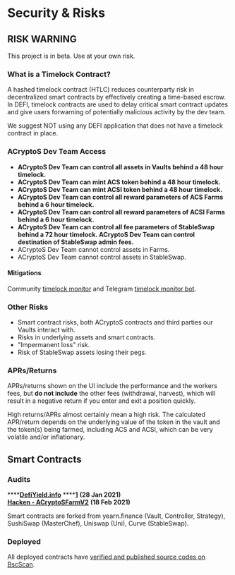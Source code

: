 # Security & Risks

## RISK WARNING

This project is in beta. Use at your own risk.

### What is a Timelock Contract?

A hashed timelock contract (HTLC) reduces counterparty risk in decentralized smart contracts by effectively creating a time-based escrow. In DEFI, timelock contracts are used to delay critical smart contract updates and give users forwarning of potentially malicious activity by the dev team.

We suggest NOT using any DEFI application that does not have a timelock contract in place.

### ACryptoS Dev Team Access

* **ACryptoS Dev Team can control all assets in Vaults behind a 48 hour timelock.**
* **ACryptoS Dev Team can mint ACS token behind a 48 hour timelock.**
* **ACryptoS Dev Team can mint ACSI token behind a 48 hour timelock.**
* **ACryptoS Dev Team can control all reward parameters of ACS Farms behind a 6 hour timelock.**
* **ACryptoS Dev Team can control all reward parameters of ACSI Farms behind a 6 hour timelock.**
* **ACryptoS Dev Team can control all fee parameters of StableSwap behind a 72 hour timelock. ACryptoS Dev Team can control destination of StableSwap admin fees.**
* ACryptoS Dev Team cannot control assets in Farms.
* ACryptoS Dev Team cannot control assets in StableSwap.

#### Mitigations

Community [timelock monitor](https://unrekt.net/acryptos/timelock.html) and Telegram [timelock monitor bot](https://t.me/acryptos9/59652). 

### Other Risks

* Smart contract risks, both ACryptoS contracts and third parties our Vaults interact with.
* Risks in underlying assets and smart contracts.
* "Impermanent loss" risk.
* Risk of StableSwap assets losing their pegs.

### APRs/Returns

APRs/returns shown on the UI include the performance and the workers fees, but **do not include** the other fees \(withdrawal, harvest\), which will result in a negative return if you enter and exit a position quickly.

High returns/APRs almost certainly mean a high risk. The calculated APR/return depends on the underlying value of the token in the vault and the token\(s\) being farmed, including ACS and ACSI, which can be very volatile and/or inflationary.

## Smart Contracts

### Audits

\*\*\*\*[**DefiYield.info**](https://github.com/acryptos/acryptos-protocol/blob/main/audits/20210128-defiyield.info.pdf) ****[**1**](https://defiyield.info/assets/pdf/ACryptoS.pdf) **\(28 Jan 2021\)**  
[**Hacken - ACryptoSFarmV2**](https://github.com/acryptos/acryptos-protocol/blob/main/audits/20210218-Hacken-ACryptoSFarmV2.pdf) **\(18 Feb 2021\)**

Smart contracts are forked from yearn.finance \(Vault, Controller, Strategy\), SushiSwap \(MasterChef\), Uniswap \(Uni\), Curve \(StableSwap\).

### Deployed

All deployed contracts have [verified and published source codes on BscScan](https://app.acryptos.com/contracts/).  




